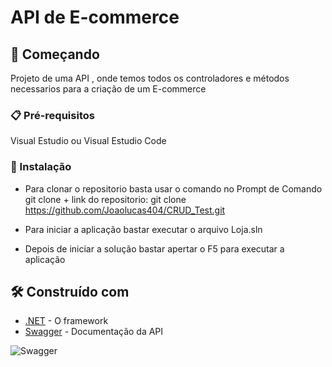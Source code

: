 # API de E-commerce

## 🚀 Começando

Projeto de uma API , onde temos todos os controladores e métodos necessarios para a criação de um E-commerce

### 📋 Pré-requisitos

Visual Estudio ou Visual Estudio Code

### 🔧 Instalação

* Para clonar o repositorio basta usar o comando no Prompt de Comando git clone + link do repositorio: git clone https://github.com/Joaolucas404/CRUD_Test.git

* Para iniciar a aplicação bastar executar o arquivo Loja.sln 

* Depois de iniciar a solução bastar apertar o F5 para executar a aplicação


## 🛠️ Construído com

* [.NET](https://learn.microsoft.com/pt-br/dotnet/) - O framework 
* [Swagger](https://swagger.io/docs/) - Documentação da API

![Swagger](https://user-images.githubusercontent.com/108549505/193978836-b02e8aa4-f285-400c-8b32-80c07f646e8f.PNG)
